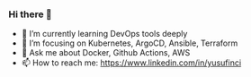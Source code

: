 ### Hi there 👋





- 🌱 I’m currently learning DevOps tools deeply
- 🤔 I’m focusing on Kubernetes, ArgoCD, Ansible, Terraform
- 💬 Ask me about Docker, Github Actions, AWS
- 📫 How to reach me: https://www.linkedin.com/in/yusufinci


